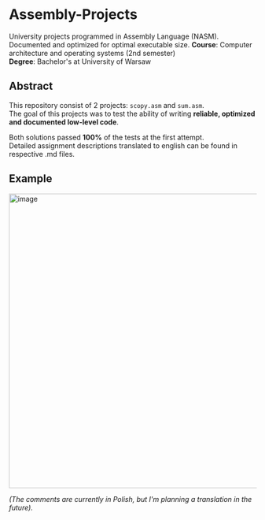 # Assembly-Projects
University projects programmed in Assembly Language (NASM). Documented and optimized for optimal executable size. 
**Course**: Computer architecture and operating systems (2nd semester)  
**Degree**: Bachelor's at University of Warsaw    


## Abstract
This repository consist of 2 projects: ```scopy.asm``` and ```sum.asm```.  
The goal of this projects was to test the ability of writing **reliable, optimized and documented low-level code**.  

Both solutions passed **100%** of the tests at the first attempt.  
Detailed assignment descriptions translated to english can be found in respective .md files. 

## Example
<img width="598" alt="image" src="https://github.com/Andreluss/Assembly-Projects/assets/64368904/9c8fd67f-86be-495a-9f11-572b2d08f15f">  

_(The comments are currently in Polish, but I'm planning a translation in the future)._
